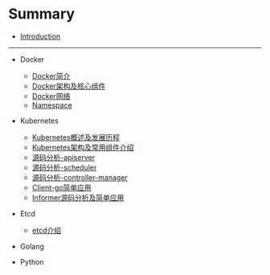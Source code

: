 # Summary

* [Introduction](README.md)

-----
* Docker
    * [Docker简介](doc/docker/docker简介.md)
    * [Docker架构及核心组件](doc/docker/docker架构及核心组件.md)
    * [Docker网络](doc/docker/docker网络.md)
    * [Namespace](doc/docker/namespace.md)
* Kubernetes
    * [Kubernetes概述及发展历程](doc/kubernetes/kubernetes概述及发展历程.md)
    * [Kubernetes架构及常用组件介绍](doc/kubernetes/kubernetes架构及常用组件介绍.md)
    * [源码分析-apiserver](doc/kubernetes/apiserver.md)
    * [源码分析-scheduler](doc/kubernetes/scheduler.md)
    * [源码分析-controller-manager](doc/kubernetes/controller-manager.md)
    * [Client-go简单应用](doc/kubernetes/client-go.md)
    * [Informer源码分析及简单应用](doc/kubernetes/informer.md)

* Etcd
    * [etcd介绍](doc/etcd/etcd-info.md)
* Golang
* Python

